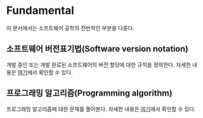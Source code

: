 # Fundamental
이 문서에서는 소프트웨어 공학의 전반적인 부분을 다룬다.
## 소프트웨어 버전표기법(Software version notation)
개발 중인 또는 개발 완료된 소프트웨어의 버전 할당에 대한 규칙을 정의한다. 자세한 내용은 [여기](Version)에서 확인할 수 있다.
## 프로그래밍 알고리즘(Programming algorithm)
프로그래밍 알고리즘에 대한 문제를 풀어본다. 자세한 내용은 [여기](Algorithm)에서 확인할 수 있다.<br/>